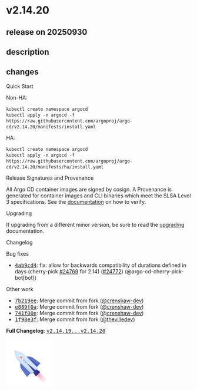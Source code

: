# v2.14.20

## release on 20250930
## description
## changes
Quick Start

Non-HA:

    kubectl create namespace argocd
    kubectl apply -n argocd -f https://raw.githubusercontent.com/argoproj/argo-cd/v2.14.20/manifests/install.yaml

HA:

    kubectl create namespace argocd
    kubectl apply -n argocd -f https://raw.githubusercontent.com/argoproj/argo-cd/v2.14.20/manifests/ha/install.yaml

Release Signatures and Provenance

All Argo CD container images are signed by cosign. A Provenance is generated for container images and CLI binaries which meet the SLSA Level 3 specifications. See the <a href="https://argo-cd.readthedocs.io/en/stable/operator-manual/signed-release-assets" rel="nofollow">documentation</a> on how to verify.

Upgrading

If upgrading from a different minor version, be sure to read the <a href="https://argo-cd.readthedocs.io/en/stable/operator-manual/upgrading/overview/" rel="nofollow">upgrading</a> documentation.

Changelog

Bug fixes

* <a class="commit-link" data-hovercard-type="commit" data-hovercard-url="https://github.com/argoproj/argo-cd/commit/4ab9cd45bf11b05f4cdd9f30226e1ace5d8ba57b/hovercard" href="https://github.com/argoproj/argo-cd/commit/4ab9cd45bf11b05f4cdd9f30226e1ace5d8ba57b"><tt>4ab9cd4</tt></a>: fix: allow for backwards compatibility of durations defined in days (cherry-pick <a class="issue-link js-issue-link" data-error-text="Failed to load title" data-id="3461936254" data-permission-text="Title is private" data-url="https://github.com/argoproj/argo-cd/issues/24769" data-hovercard-type="pull_request" data-hovercard-url="/argoproj/argo-cd/pull/24769/hovercard" href="https://github.com/argoproj/argo-cd/pull/24769">#24769</a> for 2.14) (<a class="issue-link js-issue-link" data-error-text="Failed to load title" data-id="3462583639" data-permission-text="Title is private" data-url="https://github.com/argoproj/argo-cd/issues/24772" data-hovercard-type="pull_request" data-hovercard-url="/argoproj/argo-cd/pull/24772/hovercard" href="https://github.com/argoproj/argo-cd/pull/24772">#24772</a>) (@argo-cd-cherry-pick-bot[bot])

Other work

* <a class="commit-link" data-hovercard-type="commit" data-hovercard-url="https://github.com/argoproj/argo-cd/commit/7b219ee97fd10ef5cd2ca3e8f7324853d690c999/hovercard" href="https://github.com/argoproj/argo-cd/commit/7b219ee97fd10ef5cd2ca3e8f7324853d690c999"><tt>7b219ee</tt></a>: Merge commit from fork (<a class="user-mention notranslate" data-hovercard-type="user" data-hovercard-url="/users/crenshaw-dev/hovercard" data-octo-click="hovercard-link-click" data-octo-dimensions="link_type:self" href="https://github.com/crenshaw-dev">@crenshaw-dev</a>)
* <a class="commit-link" data-hovercard-type="commit" data-hovercard-url="https://github.com/argoproj/argo-cd/commit/e889f0a7ffbad5c5eff0cf8578f86e749c044253/hovercard" href="https://github.com/argoproj/argo-cd/commit/e889f0a7ffbad5c5eff0cf8578f86e749c044253"><tt>e889f0a</tt></a>: Merge commit from fork (<a class="user-mention notranslate" data-hovercard-type="user" data-hovercard-url="/users/crenshaw-dev/hovercard" data-octo-click="hovercard-link-click" data-octo-dimensions="link_type:self" href="https://github.com/crenshaw-dev">@crenshaw-dev</a>)
* <a class="commit-link" data-hovercard-type="commit" data-hovercard-url="https://github.com/argoproj/argo-cd/commit/741f00e2e3543579763d94ba588c676f2c05f5e1/hovercard" href="https://github.com/argoproj/argo-cd/commit/741f00e2e3543579763d94ba588c676f2c05f5e1"><tt>741f00e</tt></a>: Merge commit from fork (<a class="user-mention notranslate" data-hovercard-type="user" data-hovercard-url="/users/crenshaw-dev/hovercard" data-octo-click="hovercard-link-click" data-octo-dimensions="link_type:self" href="https://github.com/crenshaw-dev">@crenshaw-dev</a>)
* <a class="commit-link" data-hovercard-type="commit" data-hovercard-url="https://github.com/argoproj/argo-cd/commit/1f98e3f9897cc9e424011591b729c061e8c99414/hovercard" href="https://github.com/argoproj/argo-cd/commit/1f98e3f9897cc9e424011591b729c061e8c99414"><tt>1f98e3f</tt></a>: Merge commit from fork (<a class="user-mention notranslate" data-hovercard-type="user" data-hovercard-url="/users/thevilledev/hovercard" data-octo-click="hovercard-link-click" data-octo-dimensions="link_type:self" href="https://github.com/thevilledev">@thevilledev</a>)

<strong>Full Changelog</strong>: <a class="commit-link" href="https://github.com/argoproj/argo-cd/compare/v2.14.19...v2.14.20"><tt>v2.14.19...v2.14.20</tt></a>

<a href="https://argoproj.github.io/cd/" rel="nofollow"><img src="https://raw.githubusercontent.com/argoproj/argo-site/master/content/pages/cd/gitops-cd.png" width="25%" style="max-width: 100%;"></a>

